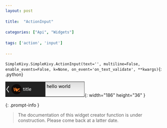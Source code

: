 ```yaml
---
layout: post

title:  "ActionInput"

categories: ["Api", "Widgets"]

tags: ['action', 'input']

---
```

`SimpleKivy.SimpleKivy.ActionInput(text='', multiline=False, enable_events=False, k=None, on_event='on_text_validate', **kwargs)`{: .python}


![ActionInput.png](assets/img/docs/ActionInput.png){: width="186" height="36" }


{: .prompt-info }

> The documentation of this widget creator function is under construction. Please come back at a latter date.
